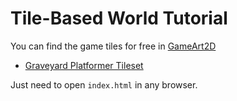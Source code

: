 # Tile-Based World Tutorial
You can find the game tiles for free in [GameArt2D](https://www.gameart2d.com/freebies.html)
- [Graveyard Platformer Tileset](https://www.gameart2d.com/free-graveyard-platformer-tileset.html)

Just need to open `index.html` in any browser.